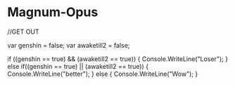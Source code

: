 # Magnum-Opus
//GET OUT

var genshin = false;
var awaketill2 = false;

if ((genshin == true) && (awaketill2 == true))
{
    Console.WriteLine("Loser");
}
else if((genshin == true) || (awaketill2 == true))
{
    Console.WriteLine("better");
}
else
{
    Console.WriteLine("Wow");
}
